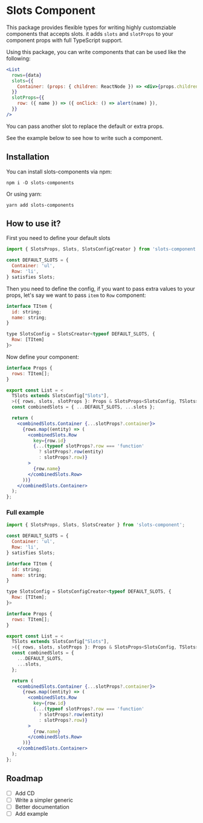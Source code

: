 # Slots Component

This package provides flexible types for writing highly customziable components that accepts slots. it adds `slots` and `slotProps` to your component props with full TypeScript support.

Using this package, you can write components that can be used like the following:

```jsx
<List
  rows={data}
  slots={{
    Container: (props: { children: ReactNode }) => <div>{props.children}</div>,
  }}
  slotProps={{
    row: ({ name }) => ({ onClick: () => alert(name) }),
  }}
/>
```

You can pass another slot to replace the default or extra props.

See the example below to see how to write such a component.

## Installation

You can install slots-components via npm:

`npm i -D slots-components`

Or using yarn:

`yarn add slots-components`

## How to use it?

First you need to define your default slots

```jsx
import { SlotsProps, Slots, SlotsConfigCreator } from 'slots-component';

const DEFAULT_SLOTS = {
  Container: 'ul',
  Row: 'li',
} satisfies Slots;
```

Then you need to define the config, if you want to pass extra values to your props, let's say we want to pass `item` to `Row` component:

```jsx
interface TItem {
  id: string;
  name: string;
}

type SlotsConfig = SlotsCreator<typeof DEFAULT_SLOTS, {
  Row: [TItem]
}>
```

Now define your component:

```jsx
interface Props {
  rows: TItem[];
}

export const List = <
  TSlots extends SlotsConfig["Slots"],
  >({ rows, slots, slotProps }: Props & SlotsProps<SlotsConfig, TSlots>) => {
  const combinedSlots = { ...DEFAULT_SLOTS, ...slots };

  return (
    <combinedSlots.Container {...slotProps?.container}>
      {rows.map((entity) => (
        <combinedSlots.Row
          key={row.id}
          {...(typeof slotProps?.row === 'function'
            ? slotProps?.row(entity)
            : slotProps?.row)}
        >
          {row.name}
        </combinedSlots.Row>
      ))}
    </combinedSlots.Container>
  );
};
```

### Full example

```jsx
import { SlotsProps, Slots, SlotsCreator } from 'slots-component';

const DEFAULT_SLOTS = {
  Container: 'ul',
  Row: 'li',
} satisfies Slots;

interface TItem {
  id: string;
  name: string;
}

type SlotsConfig = SlotsConfigCreator<typeof DEFAULT_SLOTS, {
  Row: [TItem];
}>

interface Props {
  rows: TItem[];
}

export const List = <
  TSlots extends SlotsConfig["Slots"],
  >({ rows, slots, slotProps }: Props & SlotsProps<SlotsConfig, TSlots>) => {
  const combinedSlots = {
    ...DEFAULT_SLOTS,
    ...slots,
  };

  return (
    <combinedSlots.Container {...slotProps?.container}>
      {rows.map((entity) => (
        <combinedSlots.Row
          key={row.id}
          {...(typeof slotProps?.row === 'function'
            ? slotProps?.row(entity)
            : slotProps?.row)}
        >
          {row.name}
        </combinedSlots.Row>
      ))}
    </combinedSlots.Container>
  );
};
```

## Roadmap

- [ ] Add CD
- [ ] Write a simpler generic
- [ ] Better documentation
- [ ] Add example
